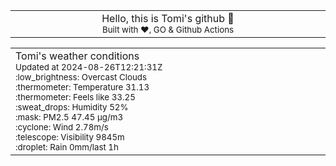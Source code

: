 
<div align="center">
<table>
<tbody>
<td align="center">
<img width="2000" height="0"><br>
Hello, this is Tomi's github 👋<br>
<sup>Built with ❤️, GO & Github Actions</sup><br>
<img width="2000" height="0">
</td>
</tbody>
</table>
</div>
<table>
<tbody>
<td align="left">
<img width="2000" height="0"><br>
Tomi's weather conditions<br>
<sup>Updated at 2024-08-26T12:21:31Z</sup><br>
<sup>:low_brightness: Overcast Clouds</sup><br>
<sup>:thermometer: Temperature 31.13 </sup><br>
<sup>:thermometer: Feels like 33.25</sup><br>
<sup>:sweat_drops: Humidity 52%</sup><br>
<sup>:mask: PM2.5 47.45 μg/m3</sup><br>
<sup>:cyclone: Wind 2.78m/s </sup><br>
<sup>:telescope: Visibility 9845m </sup><br>
<sup>:droplet: Rain 0mm/last 1h </sup><br>
<img width="2000" height="0">
</td>
<td align="left">
<img width="2000" height="0"><br>
<br>
<img width="2000" height="0">
</td>
</tbody>
</table>
</div>
    